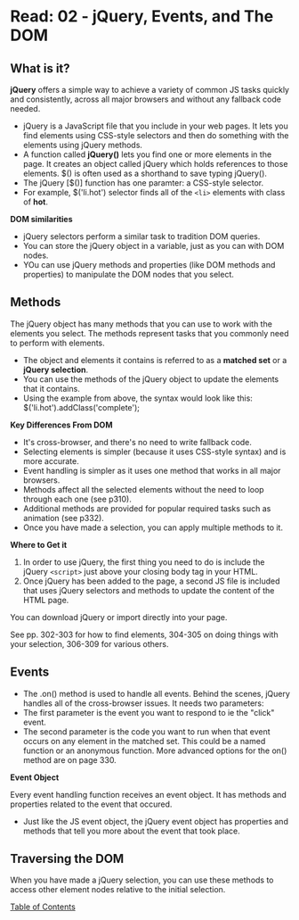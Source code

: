 # Read: 02 - jQuery, Events, and The DOM

## What is it?

**jQuery** offers a simple way to achieve a variety of common JS tasks quickly and consistently, across all major browsers and without any fallback code needed. 
- jQuery is a JavaScript file that you include in your web pages. It lets you find elements using CSS-style selectors and then do something with the elements using jQuery methods. 
- A function called **jQuery()**  lets you find one or more elements in the page. It creates an object called jQuery which holds references to those elements. $() is often used as a shorthand to save typing jQuery().
- The jQuery [$()] function has one paramter: a CSS-style selector. 
- For example, $('li.hot') selector finds all of the ```<li>``` elements with class of **hot**.

**DOM similarities**

- jQuery selectors perform a similar task to tradition DOM queries. 
- You can store the jQuery object in a variable, just as you can with DOM nodes. 
- YOu can use jQuery methods and properties (like DOM methods and properties) to manipulate the DOM nodes that you select.

## Methods

The jQuery object has many methods that you can use to work with the elements you select. The methods represent tasks that you commonly need to perform with elements. 
- The object and elements it contains is referred to as a **matched set** or a **jQuery selection**.
- You can use the methods of the jQuery object to update the elements that it contains. 
- Using the example from above, the syntax would look like this: 
$('li.hot').addClass('complete');

**Key Differences From DOM**

- It's cross-browser, and there's no need to write fallback code.
- Selecting elements is simpler (because it uses CSS-style syntax) and is more accurate.
- Event handling is simpler as it uses one method that works in all major browsers. 
- Methods affect all the selected elements without the need to loop through each one (see p310).
- Additional methods are provided for popular required tasks such as animation (see p332).
- Once you have made a selection, you can apply multiple methods to it.

**Where to Get it**
1. In order to use jQuery, the first thing you need to do is include the jQuery ```<script>``` just above your closing body tag in your HTML.
2. Once jQuery has been added to the page, a second JS file is included that uses jQuery selectors and methods to update the content of the HTML page. 

You can download jQuery or import directly into your page. 

See pp. 302-303 for how to find elements, 304-305 on doing things with your selection, 306-309 for various others. 

## Events

- The .on() method is used to handle all events. Behind the scenes, jQuery handles all of the cross-browser issues. It needs two parameters:
- The first parameter is the event you want to respond to ie the "click" event.
- The second parameter is the code you want to run when that event occurs on any element in the matched set. This could be a named function or an anonymous function. 
More advanced options for the on() method are on page 330.

**Event Object**

Every event handling function receives an event object. It has methods and properties related to the event that occured. 
- Just like the JS event object, the jQuery event object has properties and methods that tell you more about the event that took place. 

## Traversing the DOM

When you have made a jQuery selection, you can use these methods to access other element nodes relative to the initial selection. 



[Table of Contents](../index.md)